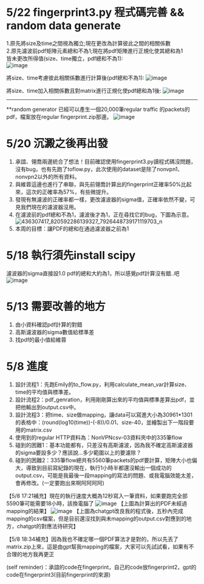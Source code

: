 5/22 fingerprint3.py 程式碼完善 && random data generate
=====
1.原先將size及time之間視為獨立;現在更改為計算彼此之間的相關係數  
2.原先濾波前pdf矩陣元素總和不為1;現在將pdf矩陣進行正規化使其總和為1  
皆未更改所得值(size、time獨立，pdf總和不為1):  
![image](https://github.com/Computer-Networks-CO3005-Group3/Final_Project/assets/168053836/f316db78-6bb7-4422-bb05-b589603cf625)

將size、time考慮彼此相關係數進行計算後(pdf總和不為1):
![image](https://github.com/Computer-Networks-CO3005-Group3/Final_Project/assets/168053836/a82fbb61-f277-4874-9e52-a003bf90b7e1)

將size、time加入相關係數且對matrix進行正規化使pdf總和為1後:
![image](https://github.com/Computer-Networks-CO3005-Group3/Final_Project/assets/168053836/8740d311-dc7c-4fd8-bffd-2a0bae777b64)
**********************************************************************************************************************************
**random generator
  已經可以產生一個20,000筆regular traffic 的packets的pdf，檔案放在regular fingerprint.zip那邊。
  ![image](https://github.com/Computer-Networks-CO3005-Group3/Final_Project/assets/115610077/8f52ec5e-7090-43cb-a116-a0d2766a878a)


5/20 沉澱之後再出發
=====
  1. 承誼、翎喬兩邊統合了想法！目前確認使用fingerprint3.py讀程式碼沒問題，沒有bug，也有先跑了toflow.py，此次使用的dataset是除了nonvpn1、nonvpn2以外的所有資料。
  2. 與維蓉這邊也進行了串聯，與先前翎喬計算出的fingerprint正確率50%比起來，這次的正確率為57%，有些微提升。
  3. 發現有無濾波的正確率都一樣，更改濾波器的sigma值，正確率依然不變，可見我們現在的濾波器沒用。
  4. 在濾波前的pdf總和不為1，濾波後才為1，正在尋找它的bug，下圖為示意。
     ![436307417_820592286139327_7926448739171119703_n](https://github.com/Computer-Networks-CO3005-Group3/Final_Project/assets/115610077/9739c5c9-f64b-4b43-be27-e8e782e1db52)
  5. 本周的目標：讓PDF的總和在通過濾波器之前為1

5/18 執行須先install scipy
=====
濾波器的sigma直接設1.0
pdf的總和大約為1，所以感覺pdf計算沒有錯..吧
![image](https://github.com/Computer-Networks-CO3005-Group3/Final_Project/assets/168053836/da8973a1-b06c-467e-b863-9e679e6a18db)

5/13 需要改善的地方
=====
  1. 由小資料確認pdf計算的對錯
  2. 高斯濾波器的sigma數值給標準差
  3. 找pdf的最小值給維蓉
     
5/8 進度
=====
  1. 設計流程1：先跑Emily的to_flow.py，利用calculate_mean_var計算size、time的平均值與標準差。
  2. 設計流程2：pdf_genration，利用剛剛算出來的平均值與標準差算出pdf，並把他輸出到output.csv中。
  3. 設計流程3：把time、size做mapping，讓data可以寫進大小為30961*1301的表格中：(round(log10(time))-(-8))/0.01、size-40，並繪製出下一階段要用的matrix.csv
  4. 使用到的regular HTTP資料為：NonVPNcsv-03資料夾中的335筆flow
  5. 碰到的困難1：基本功能都有，只差沒有高斯濾波，因為我不確定高斯濾波器的sigma要設多少？應該說...多少範圍以上的要濾除？
  6. 碰到的困難2：335筆flow總共有5560筆packets的pdf要計算，矩陣大小也偏大，導致到目前寫紀錄的現在，執行1小時半都還沒輸出一個成功的output.csv，可能是我最後一段mapping的寫法的問題、或我電腦效能太差，會再修改。(一定要跑出來啊阿阿阿阿)

【5/8 17:21補充】現在的執行速度大概為12秒寫入一筆資料，如果要跑完全部5590筆可能需要18小時，該換電腦了
![image](https://github.com/Computer-Networks-CO3005-Group3/Final_Project/assets/115610077/d1196a61-3784-4c5a-a3f6-4a00397c305c)
【上圖為計算出的PDF未經過mapping的結果】
![image](https://github.com/Computer-Networks-CO3005-Group3/Final_Project/assets/115610077/99d7aa9f-9c06-43c8-8582-c5b6372ed9b9)
【上圖為chatgpt改良我的程式後，五秒內完成mapping的csv檔案，但是目前還沒找到與未mapping的output.csv對應到的地方，chatgpt的對應法待研究】

【5/8 18:34補充】因為我也不確定哪一個PDF算法才是對的，所以先丟了matrix.zip上來，這是由gpt幫我mapping的檔案，大家可以先試試看，如果有不合理的地方我再更正

(self reminder)：承誼的code在fingerprint，自己的code放fingerprint2，gpt的code在fingerprint3(目前fingerprint的來源)

